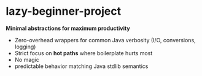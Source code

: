 # lazy-beginner-project
**Minimal abstractions for maximum productivity**   
- Zero-overhead wrappers for common Java verbosity (I/O, conversions, logging)
- Strict focus on **hot paths** where boilerplate hurts most
- No magic 
- predictable behavior matching Java stdlib semantics
